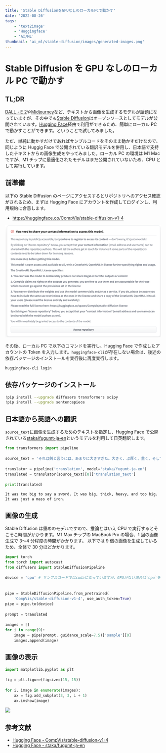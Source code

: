 ```yaml
---
title: 'Stable DiffusionをGPUなしのローカルPCで動かす'
date: '2022-08-26'
tags:
    - 'text2image'
    - 'Huggingface'
    - 'AI/ML'
thumbnail: 'ai_ml/stable-diffusion/images/generated-images.png'
---
```


# Stable Diffusion を GPU なしのローカル PC で動かす

## TL;DR

[DALL・E 2](https://openai.com/dall-e-2/)や[Midjourney](https://www.midjourney.com/home/)など、テキストから画像を生成するモデルが話題になっていますが、その中でも[Stable Diffusion](https://github.com/CompVis/stable-diffusion)はオープンソースとしてモデルが公開されています。[Hugging Face](https://huggingface.co/CompVis/stable-diffusion-v1-4)経由で利用ができるため、簡単にローカル PC で動かすことができます。ということで試してみました。

ただ、単純に動かすだけであればサンプルコードをそのまま動かすだけなので、同じように Huggig Face で公開されている翻訳モデルを併用し、日本語で支持したテキストからの画像生成をやってみました。ローカル PC の環境は M1 Mac ですが、M1 チップに最適化されたモデルはまだ公開されていないため、CPU として実行しています。

## 前準備

以下の Stable Diffusion のページにアクセスするとリポジトリへのアクセス確認がされるため、まずは Hugging Face にアカウントを作成してログインし、利用規約に合意します。

-   https://huggingface.co/CompVis/stable-diffusion-v1-4

![](images/agreement.png)

その後、ローカル PC で以下のコマンドを実行し、Hugging Face で作成したアカウントの Token を入力します。`huggingface-cli`が存在しない場合は、後述の依存パッケージのインストールを実行後に再度実行します。

```bash
huggingface-cli login
```

## 依存パッケージのインストール

```bash
!pip install --upgrade diffusers transformers scipy
!pip install --upgrade sentencepiece
```

## 日本語から英語への翻訳

`source_text`に画像を生成するためのテキストを指定し、Hugging Face で公開されている[staka/fugumt-ja-en](https://huggingface.co/staka/fugumt-ja-en)というモデルを利用して日英翻訳します。

```python
from transformers import pipeline

source_text = 'それは剣と言うには、あまりに大きすぎた。大きく、ぶ厚く、重く、そして大雑把すぎた。それは正に鉄塊だった'

translator = pipeline('translation', model='staka/fugumt-ja-en')
translated = translator(source_text)[0]['translation_text']

print(translated)
```

```
It was too big to say a sword. It was big, thick, heavy, and too big. It was just a mass of iron.
```

## 画像の生成

Stable Diffusion は重めのモデルですので、推論とはいえ CPU で実行するとそこそこ時間がかかります。M1 Max チップの MacBook Pro の場合、1 回の画像生成で 3〜4 分程度の時間がかかります。
以下では 9 個の画像を生成しているため、全体で 30 分ほどかかります。

```python
import torch
from torch import autocast
from diffusers import StableDiffusionPipeline

device = 'cpu' # サンプルコードではcudaになっていますが、GPUがない場合は`cpu`を指定します。


pipe = StableDiffusionPipeline.from_pretrained(
    'CompVis/stable-diffusion-v1-4', use_auth_token=True)
pipe = pipe.to(device)

prompt = translated

images = []
for i in range(9):
    image = pipe(prompt, guidance_scale=7.5)['sample'][0]
    images.append(image)
```

## 画像の表示

```python
import matplotlib.pyplot as plt

fig = plt.figure(figsize=(15, 15))

for i, image in enumerate(images):
    ax = fig.add_subplot(3, 3, i + 1)
    ax.imshow(image)
```

![](images/generated-images.png)

## 参考文献

-   [Hugging Face - CompVis/stable-diffusion-v1-4](https://huggingface.co/CompVis/stable-diffusion-v1-4)
-   [Hugging Face - staka/fugumt-ja-en](https://huggingface.co/staka/fugumt-ja-en)
